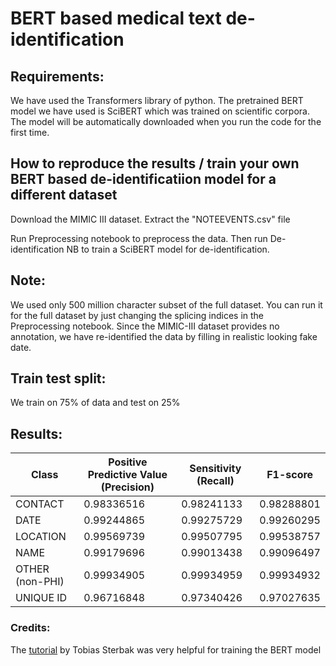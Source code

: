 # BERT based medical text de-identification

## Requirements:
We have used the Transformers library of python. 
The pretrained BERT model we have used is SciBERT which was trained on scientific corpora. 
The model will be automatically downloaded when you run the code for the first time.

## How to reproduce the results / train your own BERT based de-identificatiion model for a different dataset
Download the MIMIC III dataset. Extract the "NOTEEVENTS.csv" file

Run Preprocessing notebook to preprocess the data. 
Then run De-identification NB to train a SciBERT model for de-identification.

## Note: 
We used only 500 million character subset of the full dataset. You can run it for the full dataset by just changing the splicing indices in the Preprocessing notebook. Since the MIMIC-III dataset provides no annotation, we have re-identified the data by filling in realistic looking fake date.

## Train test split:
We train on 75% of data and test on 25%

## Results:
|    Class              |    Positive Predictive Value   (Precision)    |    Sensitivity (Recall)    |    F1-score      |
|-----------------------|-----------------------------------------------|----------------------------|------------------|
|    CONTACT            |    0.98336516                                 |    0.98241133              |    0.98288801    |
|    DATE               |    0.99244865                                 |    0.99275729              |    0.99260295    |
|    LOCATION           |    0.99569739                                 |    0.99507795              |    0.99538757    |
|    NAME               |    0.99179696                                 |    0.99013438              |    0.99096497    |
|    OTHER (non-PHI)    |    0.99934905                                 |    0.99934959              |    0.99934932    |
|    UNIQUE ID          |    0.96716848                                 |    0.97340426              |    0.97027635    |


### Credits:
The [tutorial](https://www.depends-on-the-definition.com/named-entity-recognition-with-bert/) by Tobias Sterbak was very helpful for training the BERT model




